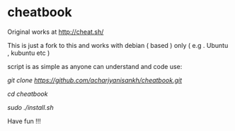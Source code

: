 # cheatbook
Original works at http://cheat.sh/

This is just a fork to this and works with debian ( based ) only ( e.g . Ubuntu , kubuntu etc )

script is as simple as anyone can understand and code use:

*git clone https://github.com/acharjyanisankh/cheatbook.git*

*cd cheatbook*

*sudo ./install.sh*

Have fun !!!

